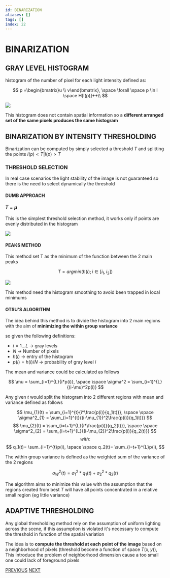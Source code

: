 ```yaml
---
id: BINARIZATION
aliases: []
tags: []
index: 22
---
```


# BINARIZATION
## GRAY LEVEL HISTOGRAM

histogram of the number of pixel for each light intensity defined as:

$$
p =\begin{bmatrix}u \\ v\end{bmatrix}, \space
\forall \space p \in I \space H[I(p)]++\\
$$

![](Pasted_image_20240302130200.png)

This histogram does not contain spatial information so a **different arranged set of the same pixels produces the same histogram**

## BINARIZATION BY INTENSITY THRESHOLDING

Binarization can be computed by simply selected a threshold $T$ and splitting the points $I(p) \lt T | I(p) \gt T$

### THRESHOLD SELECTION

In real case scenarios the light stability of the image is not guaranteed so there is the need to select dynamically the threshold

#### DUMB APPROACH
#### $T=\mu$

This is the simplest threshold selection method, it works only if points are evenly distributed in the histogram

![](Pasted_image_20240302144849.png)

#### PEAKS METHOD

This method set T as the minimum of the function between the 2 main peaks

$$
T = argmin(h(i); i \in [i_1,i_2])
$$

![](Pasted_image_20240302145905.png)

This method need the histogram smoothing to avoid been trapped in local minimums

#### OTSU'S ALGORITHM

The idea behind this method is to divide the histogram into 2 main regions with the aim of **minimizing the within group variance**

so given the following definitions:

- $i =1...L$ -> gray levels
- $N$ -> Number of pixels
- $h(i)$ -> entry of the histogram
- $p(i)= h(i)/N$ -> probability of gray level $i$

The mean and variance could be calculated as follows

$$
\mu = \sum_{i=1}^{L}{i*p(i)}, \space \space \sigma^2 = \sum_{i=1}^{L}{(i-\mu)^2p(i)}
$$

Any given $t$ would split the histogram into 2 different regions with mean and variance defined as follows

$$
\mu_{1}(t) = \sum_{i=1}^{t}{i*\frac{p(i)}{q_1(t)}}, \space \space \sigma^2_{1} = \sum_{i=1}^{t}{(i-\mu_{1})^2\frac{p(i)}{q_1(t)}}
$$
$$
\mu_{2}(t) = \sum_{i=t+1}^{L}{i*\frac{p(i)}{q_2(t)}}, \space \space \sigma^2_{2} = \sum_{i=t+1}^{L}{(i-\mu_{2})^2\frac{p(i)}{q_2(t)}}
$$
$$
with:
$$
$$
q_1(t)= \sum_{i=1}^{t}p(i), \space \space q_2(t)= \sum_{i=t+1}^{L}p(i),
$$

The within group variance is defined as the weighted sum of the variance of the 2 regions

$$
\sigma^2_W(t) = \sigma_1^2*q_1(t) + \sigma_2^2*q_2(t)
$$

The algorithm aims to minimize this value with the assumption that the regions created from best $T$ will have all points concentrated in a relative small region (eg little variance)

## ADAPTIVE THRESHOLDING

Any global thresholding method rely on the assumption of uniform lighting across the scene, if this assumption is violated  it's necessary to compute the threshold in function of the spatial variation

The idea is to **compute the threshold at each point of the image** based on a neighborhood of pixels (threshold become a function of space $T(x,y)$), This introduce the problem of neighborhood dimension cause a too small one could lack of foreground pixels

[PREVIOUS](pages/image_segmentation_blob_analysis/COMPUTER_VISION_INDUSTRIAL_WORKFLOW.md) [NEXT](pages/image_segmentation_blob_analysis/COLOR_BASED_SEGMENTATION.md)
